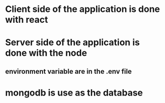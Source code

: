 # Client side of the application is done with react

# Server side of the application is done with the node

## environment variable are in the .env file

# mongodb is use as the database

